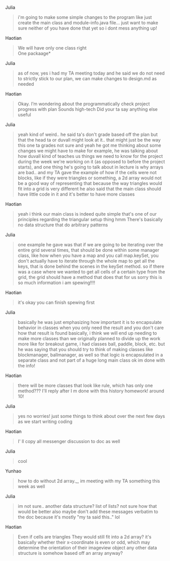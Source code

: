 Julia
>i'm going to make some simple changes to the program like just create the main class and module-info.java file... just want to make sure neither of you have done that yet so i dont mess anything up!

Haotian
>We will have only one class right <br/>
>One packaage*

Julia
>as of now, yes
 i had my TA meeting today and he said we do not need to strictly stick to our plan, we can make changes to design.md as needed

Haotian
>Okay. I’m wondering about the programmatically check project progress with plan
 Sounds high-tech
 Did your ta say anything else useful

Julia
>yeah kind of weird.. he said ta's don't grade based off the plan but that the head ta or duvall might look at it.. that might just be the way this one ta grades not sure
 and yeah he got me thinking about some changes we might have to make
 for example, he was talking about how duvall kind of teaches us things we need to know for the project during the week we're working on it (as opposed to before the project starts), and one thing he's going to talk about in lecture is why arrays are bad.. and my TA gave the example of how if the cells were not blocks, like if they were triangles or something, a 2d array would not be a good way of representing that because the way triangles would fit into a grid is very different
 he also said that the main class should have little code in it and it's better to have more classes

Haotian
> yeah i think our main class is indeed quite simple
  that's one of our principles
  regarding the triangular setup thing
  hmm
  There's basically no data structure that do arbitrary patterns

Julia
>one example he gave was that if we are going to be iterating over the entire grid several times, that should be done within some manager class, like how when you have a map and you call map.keySet, you don't actually have to iterate through the whole map to get all the keys, that is done behind the scenes in the keySet method. so if there was a case where we wanted to get all cells of a certain type from the grid, the grid should have a method that does that for us
 sorry this is so much information i am spewing!!!!

Haotian
>it's okay
 you can finish spewing first

Julia
>basically he was just emphasizing how important it is to encapsulate behavior in classes when you only need the result and you don't care how that result is found
 basically, i think we will end up needing to make more classes than we originally planned to divide up the work more
 like for breakout game, i had classes ball, paddle, block, etc. but he was saying that you should try to think of making classes like blockmanager, ballmanager, as well so that logic is encapsulated in a separate class and not part of a huge long main class
 ok im done with the info!

Haotian
>there will be more classes that look like rule,
 which has only one method???
 I'll reply after I m done with this history homework!
 around 10!

Julia
>yes no worries!
 just some things to think about over the next few days as we start writing coding

Haotian
>I' ll copy all messenger discussion to doc as well

Julia
>cool

Yunhao
>how to do without 2d array._,
 im meeting with my TA something this week as well

Julia
>im not sure.. another data structure?
 list of lists?
 not sure how that would be better
 also maybe don't add these messages verbatim to the doc because it's mostly "my ta said this.." lol

Haotian
>Even if cells are triangles
 They would still fit into a 2d array?
 it's basically whether their x-coordinate is even or odd, which may determine the orientation of their imageview object
 any other data structure is somehow based off an array anyway?